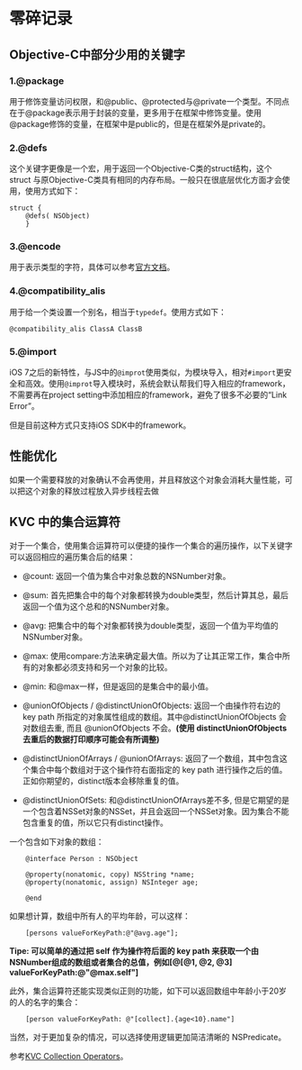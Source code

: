 # 零碎记录

## Objective-C中部分少用的关键字  

### 1.@package  

用于修饰变量访问权限，和@public、@protected与@private一个类型。不同点在于@package表示用于封装的变量，更多用于在框架中修饰变量。使用@package修饰的变量，在框架中是public的，但是在框架外是private的。  

### 2.@defs  

这个关键字更像是一个宏，用于返回一个Objective-C类的struct结构，这个struct 与原Objective-C类具有相同的内存布局。一般只在很底层优化方面才会使用，使用方式如下：  

```objc
struct { 
    @defs( NSObject) 
    }
```

### 3.@encode  

用于表示类型的字符，具体可以参考[官方文档](https://developer.apple.com/library/content/documentation/Cocoa/Conceptual/ObjCRuntimeGuide/Articles/ocrtTypeEncodings.html)。  

### 4.@compatibility_alis  

用于给一个类设置一个别名，相当于`typedef`。使用方式如下：  

```objc
@compatibility_alis ClassA ClassB  
```   

### 5.@import

iOS 7之后的新特性，与JS中的`@improt`使用类似，为模块导入，相对`#import`更安全和高效。使用`@improt`导入模块时，系统会默认帮我们导入相应的framework，不需要再在project setting中添加相应的framework，避免了很多不必要的“Link Error”。  

但是目前这种方式只支持iOS SDK中的framework。  

## 性能优化  

如果一个需要释放的对象确认不会再使用，并且释放这个对象会消耗大量性能，可以把这个对象的释放过程放入异步线程去做  

## KVC 中的集合运算符  

对于一个集合，使用集合运算符可以便捷的操作一个集合的遍历操作，以下关键字可以返回相应的遍历集合后的结果：  

- @count: 返回一个值为集合中对象总数的NSNumber对象。   

- @sum: 首先把集合中的每个对象都转换为double类型，然后计算其总，最后返回一个值为这个总和的NSNumber对象。  

- @avg: 把集合中的每个对象都转换为double类型，返回一个值为平均值的NSNumber对象。  

- @max: 使用compare:方法来确定最大值。所以为了让其正常工作，集合中所有的对象都必须支持和另一个对象的比较。  

- @min: 和@max一样，但是返回的是集合中的最小值。  

- @unionOfObjects / @distinctUnionOfObjects: 返回一个由操作符右边的 key path 所指定的对象属性组成的数组。其中@distinctUnionOfObjects 会对数组去重, 而且 @unionOfObjects 不会。**(使用 distinctUnionOfObjects 去重后的数据打印顺序可能会有所调整)**  

- @distinctUnionOfArrays / @unionOfArrays: 返回了一个数组，其中包含这个集合中每个数组对于这个操作符右面指定的 key path 进行操作之后的值。正如你期望的，distinct版本会移除重复的值。  

- @distinctUnionOfSets: 和@distinctUnionOfArrays差不多, 但是它期望的是一个包含着NSSet对象的NSSet，并且会返回一个NSSet对象。因为集合不能包含重复的值，所以它只有distinct操作。  

一个包含如下对象的数组：  

```objc
    @interface Person : NSObject

    @property(nonatomic, copy) NSString *name;
    @property(nonatomic, assign) NSInteger age;

    @end
```  

如果想计算，数组中所有人的平均年龄，可以这样：  

```objc
    [persons valueForKeyPath:@"@avg.age"];
```  

**Tipe: 可以简单的通过把 self 作为操作符后面的 key path 来获取一个由NSNumber组成的数组或者集合的总值，例如[@[@1, @2, @3] valueForKeyPath:@"@max.self"]**  

此外，集合运算符还能实现类似正则的功能，如下可以返回数组中年龄小于20岁的人的名字的集合：  

```objc
    [person valueForKeyPath: @"[collect].{age<10}.name"]  
```  

当然，对于更加复杂的情况，可以选择使用逻辑更加简洁清晰的 NSPredicate。  

参考[KVC Collection Operators](http://nshipster.cn/kvc-collection-operators/)。  


